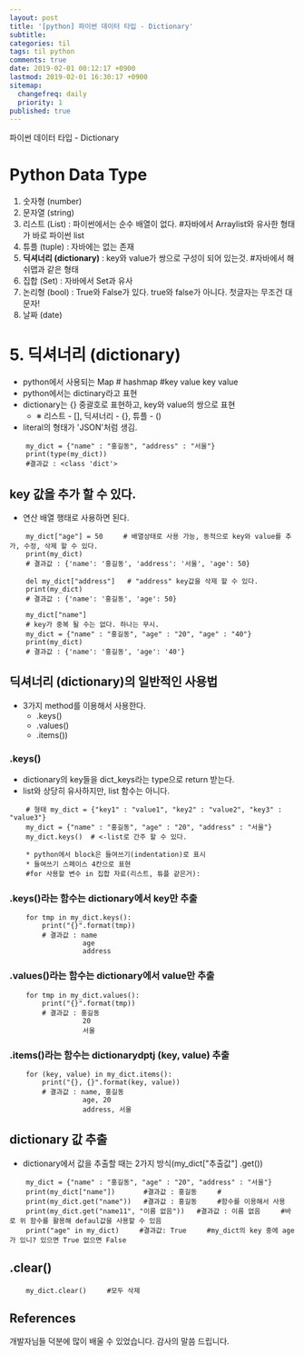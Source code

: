 ```yaml
---
layout: post
title: '[python] 파이썬 데이터 타입 - Dictionary'
subtitle: 
categories: til
tags: til python
comments: true
date: 2019-02-01 00:12:17 +0900
lastmod: 2019-02-01 16:30:17 +0900
sitemap:
  changefreq: daily
  priority: 1
published: true
---
```


파이썬 데이터 타입 - Dictionary<br />


# Python Data Type
1. 숫자형 (number)
2. 문자열 (string)
3. 리스트 (List) : 파이썬에서는 순수 배열이 없다. #자바에서 Arraylist와 유사한 형태가 바로 파이썬 list
4. 튜플 (tuple) : 자바에는 없는 존재
5. **딕셔너리 (dictionary)** : key와 value가 쌍으로 구성이 되어 있는것.  #자바에서 해쉬맵과 같은 형태
6. 집합 (Set) : 자바에서 Set과 유사
7. 논리형 (bool) : True와 False가 있다. true와 false가 아니다. 첫글자는 무조건 대문자!
8. 날짜 (date)



# 5. 딕셔너리 (dictionary)
* python에서 사용되는 Map  # hashmap #key value key value
* python에서는 dictinary라고 표현
* dictionary는 {} 중괄호로 표현하고, key와 value의 쌍으로 표현
  - ※ 리스트 - [], 딕셔너리 - {}, 튜플 - ()
* literal의 형태가 'JSON'처럼 생김.
```
    my_dict = {"name" : "홍길동", "address" : "서울"}
    print(type(my_dict))
    #결과값 : <class 'dict'>
```

## key 값을 추가 할 수 있다.
* 연산 배열 행태로 사용하면 된다.
```
    my_dict["age"] = 50     # 배열상태로 사용 가능, 동적으로 key와 value를 추가, 수정, 삭제 할 수 있다.
    print(my_dict)
    # 결과값 : {'name': '홍길동', 'address': '서울', 'age': 50}
    
    del my_dict["address"]   # "address" key값을 삭제 할 수 있다.
    print(my_dict)
    # 결과값 : {'name': '홍길동', 'age': 50}
    
    my_dict["name"]
    # key가 중복 될 수는 없다. 하나는 무시. 
    my_dict = {"name" : "홍길동", "age" : "20", "age" : "40"}
    print(my_dict)
    # 결과값 : {'name': '홍길동', 'age': '40'}
```
    
## 딕셔너리 (dictionary)의 일반적인 사용법
* 3가지 method를 이용해서 사용한다.
  - .keys()
  - .values()
  - .items())

### .keys()
* dictionary의 key들을 dict_keys라는 type으로 return 받는다. 
* list와 상당히 유사하지만, list 함수는 아니다.
```
    # 형태 my_dict = {"key1" : "value1", "key2" : "value2", "key3" : "value3"}
    my_dict = {"name" : "홍길동", "age" : "20", "address" : "서울"}
    my_dict.keys()  # <-list로 간주 할 수 있다.

    * python에서 block은 들여쓰기(indentation)로 표시
    * 들여쓰기 스페이스 4칸으로 표현
    #for 사용할 변수 in 집합 자료(리스트, 튜플 같은거):
```
    
### .keys()라는 함수는 dictionary에서 key만 추출
```
    for tmp in my_dict.keys():
        print("{}".format(tmp))
        # 결과값 : name
                  age
                  address
```
        
### .values()라는 함수는 dictionary에서 value만 추출
```
    for tmp in my_dict.values():
        print("{}".format(tmp))
        # 결과값 : 홍길동
                  20
                  서울
```
        
### .items()라는 함수는 dictionarydptj (key, value) 추출
```
    for (key, value) in my_dict.items():
        print("{}, {}".format(key, value))
        # 결과값 : name, 홍길동
                  age, 20
                  address, 서울    
```
        
## dictionary 값 추출  
* dictionary에서 값을 추출할 때는 2가지 방식(my_dict["추출값"]     .get())
```
    my_dict = {"name" : "홍길동", "age" : "20", "address" : "서울"}
    print(my_dict["name"])       #결과값 : 홍길동     #
    print(my_dict.get("name"))   #결과값 : 홍길동     #함수를 이용해서 사용
    print(my_dict.get("name11", "이름 없음"))   #결과값 : 이름 없음     #바로 위 함수를 활용해 defaul값을 사용할 수 있음
    print("age" in my_dict)     #결과값: True     #my_dict의 key 중에 age가 있니? 있으면 True 없으면 False
```
    
## .clear()
```
    my_dict.clear()     #모두 삭제
```


## References
개발자님들 덕분에 많이 배울 수 있었습니다. 감사의 말씀 드립니다.<br/>